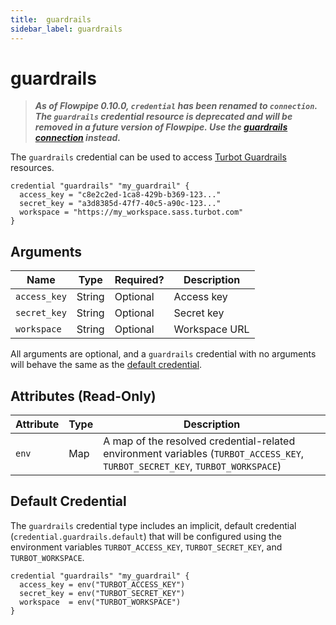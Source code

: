 ```yaml
---
title:  guardrails
sidebar_label: guardrails
---
```


# guardrails

> ***As of Flowpipe 0.10.0, `credential` has been renamed to `connection`.  The `guardrails` credential resource is deprecated and will be removed in a future version of Flowpipe. Use the [guardrails connection](/docs/reference/config-files/connection/guardrails) instead.***

The `guardrails` credential can be used to access [Turbot Guardrails](https://turbot.com/guardrails) resources.

```hcl
credential "guardrails" "my_guardrail" {
  access_key = "c8e2c2ed-1ca8-429b-b369-123..."
  secret_key = "a3d8385d-47f7-40c5-a90c-123..."
  workspace = "https://my_workspace.sass.turbot.com"
}
```

## Arguments

| Name            | Type    | Required?| Description
|-----------------|---------|----------|-------------------
| `access_key`    |  String | Optional | Access key
| `secret_key`    |  String | Optional | Secret key
| `workspace`     |  String | Optional | Workspace URL

All arguments are optional, and a `guardrails` credential with no arguments will behave the same as the [default credential](#default-credential).

## Attributes (Read-Only)

| Attribute       | Type    | Description
|-----------------|---------|-----------------
| `env`           | Map     | A map of the resolved credential-related environment variables (`TURBOT_ACCESS_KEY`, `TURBOT_SECRET_KEY`, `TURBOT_WORKSPACE`)

## Default Credential

The `guardrails` credential type includes an implicit, default credential (`credential.guardrails.default`) that will be configured using the environment variables `TURBOT_ACCESS_KEY`, `TURBOT_SECRET_KEY`, and `TURBOT_WORKSPACE`.

```hcl
credential "guardrails" "my_guardrail" {
  access_key = env("TURBOT_ACCESS_KEY")
  secret_key = env("TURBOT_SECRET_KEY")
  workspace  = env("TURBOT_WORKSPACE")
}
```
